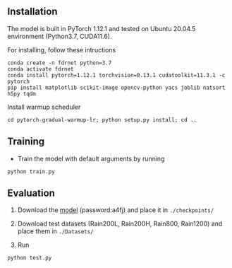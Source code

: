 ## Installation
The model is built in PyTorch 1.12.1 and tested on Ubuntu 20.04.5 environment (Python3.7, CUDA11.6).

For installing, follow these intructions
```
conda create -n fdrnet python=3.7
conda activate fdrnet
conda install pytorch=1.12.1 torchvision=0.13.1 cudatoolkit=11.3.1 -c pytorch
pip install matplotlib scikit-image opencv-python yacs joblib natsort h5py tqdm
```

Install warmup scheduler

```
cd pytorch-gradual-warmup-lr; python setup.py install; cd ..
```
## Training

- Train the model with default arguments by running

```
python train.py
```


## Evaluation

1. Download the [model](https://pan.baidu.com/s/1qqOS5EL_8fvv8BXxmBez5A) (password:a4fj) and place it in `./checkpoints/`

2. Download test datasets (Rain200L, Rain200H, Rain800, Rain1200)  and place them in `./Datasets/`

3. Run
```
python test.py
```

